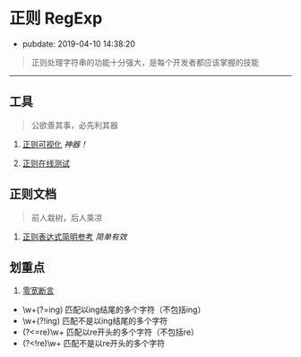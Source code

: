 # 正则 RegExp

- pubdate: 2019-04-10 14:38:20

> 正则处理字符串的功能十分强大，是每个开发者都应该掌握的技能
-----------

## 工具

> 公欲善其事，必先利其器

1. [正则可视化](https://regexper.com/#%28.*%29%28123%5C%2F123%28%3F%3D123%29%29.*%24) *神器！*

2. [正则在线测试](https://c.runoob.com/front-end/854)

## 正则文档

> 前人栽树，后人乘凉

1. [正则表达式简明参考](https://www.kancloud.cn/thinkphp/regex-guide/43534) *简单有效*

## 划重点

1. [零宽断言](https://www.kancloud.cn/thinkphp/regex-guide/43532)

- \w+(?=ing) 匹配以ing结尾的多个字符（不包括ing）  
- \w+(?!ing) 匹配不是以ing结尾的多个字符
- (?<=re)\w+ 匹配以re开头的多个字符（不包括re）  
- (?<!re)\w+ 匹配不是以re开头的多个字符